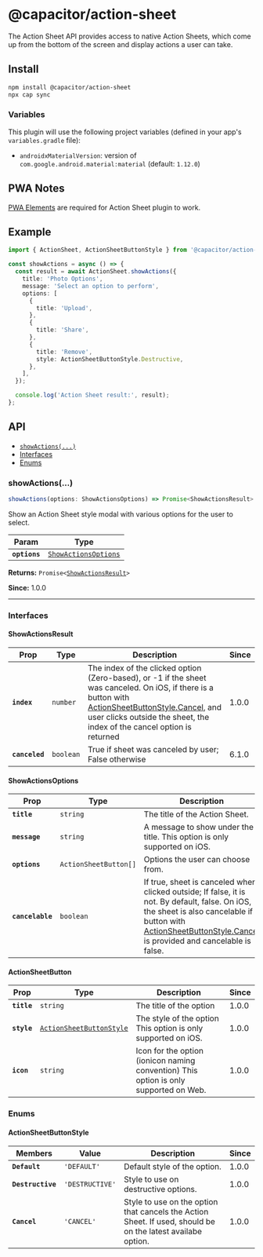 # @capacitor/action-sheet

The Action Sheet API provides access to native Action Sheets, which come up from the bottom of the screen and display actions a user can take.

## Install

```bash
npm install @capacitor/action-sheet
npx cap sync
```

### Variables

This plugin will use the following project variables (defined in your app's `variables.gradle` file):

- `androidxMaterialVersion`: version of `com.google.android.material:material` (default: `1.12.0`)

## PWA Notes

[PWA Elements](https://capacitorjs.com/docs/web/pwa-elements) are required for Action Sheet plugin to work.

## Example

```typescript
import { ActionSheet, ActionSheetButtonStyle } from '@capacitor/action-sheet';

const showActions = async () => {
  const result = await ActionSheet.showActions({
    title: 'Photo Options',
    message: 'Select an option to perform',
    options: [
      {
        title: 'Upload',
      },
      {
        title: 'Share',
      },
      {
        title: 'Remove',
        style: ActionSheetButtonStyle.Destructive,
      },
    ],
  });

  console.log('Action Sheet result:', result);
};
```

## API

<docgen-index>

* [`showActions(...)`](#showactions)
* [Interfaces](#interfaces)
* [Enums](#enums)

</docgen-index>

<docgen-api>
<!--Update the source file JSDoc comments and rerun docgen to update the docs below-->

### showActions(...)

```typescript
showActions(options: ShowActionsOptions) => Promise<ShowActionsResult>
```

Show an Action Sheet style modal with various options for the user
to select.

| Param         | Type                                                              |
| ------------- | ----------------------------------------------------------------- |
| **`options`** | <code><a href="#showactionsoptions">ShowActionsOptions</a></code> |

**Returns:** <code>Promise&lt;<a href="#showactionsresult">ShowActionsResult</a>&gt;</code>

**Since:** 1.0.0

--------------------


### Interfaces


#### ShowActionsResult

| Prop           | Type                 | Description                                                                                                                                                                                                                                                         | Since |
| -------------- | -------------------- | ------------------------------------------------------------------------------------------------------------------------------------------------------------------------------------------------------------------------------------------------------------------- | ----- |
| **`index`**    | <code>number</code>  | The index of the clicked option (Zero-based), or -1 if the sheet was canceled. On iOS, if there is a button with <a href="#actionsheetbuttonstyle">ActionSheetButtonStyle.Cancel</a>, and user clicks outside the sheet, the index of the cancel option is returned | 1.0.0 |
| **`canceled`** | <code>boolean</code> | True if sheet was canceled by user; False otherwise                                                                                                                                                                                                                 | 6.1.0 |


#### ShowActionsOptions

| Prop             | Type                             | Description                                                                                                                                                                                                                                             | Since |
| ---------------- | -------------------------------- | ------------------------------------------------------------------------------------------------------------------------------------------------------------------------------------------------------------------------------------------------------- | ----- |
| **`title`**      | <code>string</code>              | The title of the Action Sheet.                                                                                                                                                                                                                          | 1.0.0 |
| **`message`**    | <code>string</code>              | A message to show under the title. This option is only supported on iOS.                                                                                                                                                                                | 1.0.0 |
| **`options`**    | <code>ActionSheetButton[]</code> | Options the user can choose from.                                                                                                                                                                                                                       | 1.0.0 |
| **`cancelable`** | <code>boolean</code>             | If true, sheet is canceled when clicked outside; If false, it is not. By default, false. On iOS, the sheet is also cancelable if a button with <a href="#actionsheetbuttonstyle">ActionSheetButtonStyle.Cancel</a> is provided and cancelable is false. | 6.1.0 |


#### ActionSheetButton

| Prop        | Type                                                                      | Description                                                                           | Since |
| ----------- | ------------------------------------------------------------------------- | ------------------------------------------------------------------------------------- | ----- |
| **`title`** | <code>string</code>                                                       | The title of the option                                                               | 1.0.0 |
| **`style`** | <code><a href="#actionsheetbuttonstyle">ActionSheetButtonStyle</a></code> | The style of the option This option is only supported on iOS.                         | 1.0.0 |
| **`icon`**  | <code>string</code>                                                       | Icon for the option (ionicon naming convention) This option is only supported on Web. | 1.0.0 |


### Enums


#### ActionSheetButtonStyle

| Members           | Value                      | Description                                                                                                 | Since |
| ----------------- | -------------------------- | ----------------------------------------------------------------------------------------------------------- | ----- |
| **`Default`**     | <code>'DEFAULT'</code>     | Default style of the option.                                                                                | 1.0.0 |
| **`Destructive`** | <code>'DESTRUCTIVE'</code> | Style to use on destructive options.                                                                        | 1.0.0 |
| **`Cancel`**      | <code>'CANCEL'</code>      | Style to use on the option that cancels the Action Sheet. If used, should be on the latest availabe option. | 1.0.0 |

</docgen-api>
